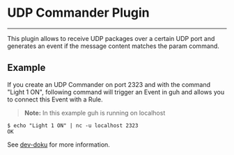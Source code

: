 # UDP Commander Plugin
--------------------------------------------
This plugin allows to receive UDP packages over a certain UDP port and generates an event if the message content matches the param command.

## Example
If you create an UDP Commander on port 2323 and with the command "Light 1 ON", following command will trigger an Event in guh and allows you to connect this Event with a Rule.

> **Note:** In this example guh is running on localhost

    $ echo "Light 1 ON" | nc -u localhost 2323
    OK

See [dev-doku](http://dev.guh.guru/udpcommander.html) for more information.
